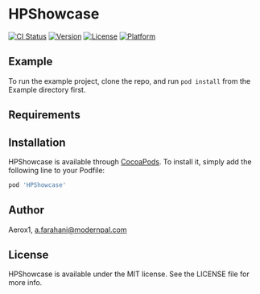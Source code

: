 # HPShowcase

[![CI Status](http://img.shields.io/travis/Aerox1/HPShowcase.svg?style=flat)](https://travis-ci.org/Aerox1/HPShowcase)
[![Version](https://img.shields.io/cocoapods/v/HPShowcase.svg?style=flat)](http://cocoapods.org/pods/HPShowcase)
[![License](https://img.shields.io/cocoapods/l/HPShowcase.svg?style=flat)](http://cocoapods.org/pods/HPShowcase)
[![Platform](https://img.shields.io/cocoapods/p/HPShowcase.svg?style=flat)](http://cocoapods.org/pods/HPShowcase)

## Example

To run the example project, clone the repo, and run `pod install` from the Example directory first.

## Requirements

## Installation

HPShowcase is available through [CocoaPods](http://cocoapods.org). To install
it, simply add the following line to your Podfile:

```ruby
pod 'HPShowcase'
```

## Author

Aerox1, a.farahani@modernpal.com

## License

HPShowcase is available under the MIT license. See the LICENSE file for more info.

